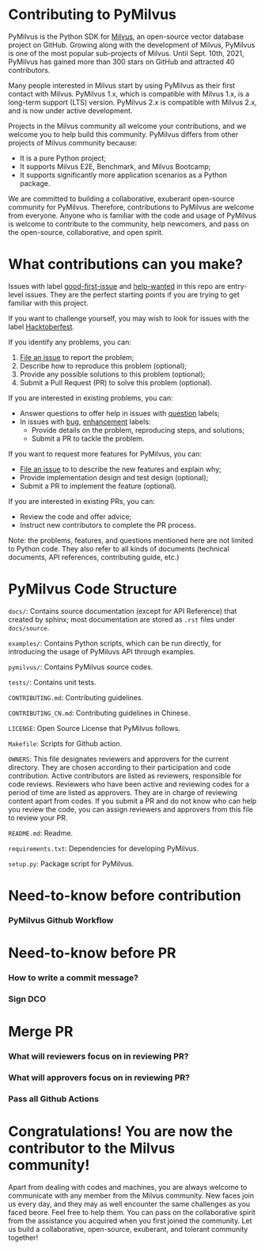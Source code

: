 # Contributing to PyMilvus

PyMilvus is the Python SDK for [Milvus](https://github.com/milvus-io/milvus), an open-source vector database project on GitHub. Growing along with the development of Milvus, PyMilvus is one of the most popular sub-projects of Milvus. Until Sept. 10th, 2021, PyMilvus has gained more than 300 stars on GitHub and attracted 40 contributors.

Many people interested in Milvus start by using PyMilvus as their first contact with Milvus. PyMilvus 1.x, which is compatible with Milvus 1.x, is a long-term support (LTS) version. PyMilvus 2.x is compatible with Milvus 2.x, and is now under active development.

Projects in the Milvus community all welcome your contributions, and we welcome you to help build this community. PyMilvus differs from other projects of Milvus community because:

- It is a pure Python project;
- It supports Milvus E2E, Benchmark, and Milvus Bootcamp;
- It supports significantly more application scenarios as a Python package.

We are committed to building a collaborative, exuberant open-source community for PyMilvus. Therefore, contributions to PyMilvus are welcome from everyone. Anyone who is familiar with the code and usage of PyMilvus is welcome to contribute to the community, help newcomers, and pass on the open-source, collaborative, and open spirit.


# What contributions can you make?

Issues with label [good-first-issue](https://github.com/milvus-io/pymilvus/labels/good%20first%20issue) and [help-wanted](https://github.com/milvus-io/pymilvus/labels/help%20wanted) in this repo are entry-level issues. They are the perfect starting points if you are trying to get familiar with this project.

If you want to challenge yourself, you may wish to look for issues with the label [Hacktoberfest](https://github.com/milvus-io/pymilvus/labels/Hacktoberfest).

If you identify any problems, you can:
1. [File an issue](https://github.com/milvus-io/pymilvus/issues/new/choose) to report the problem;
2. Describe how to reproduce this problem (optional);
3. Provide any possible solutions to this problem (optional);
4. Submit a Pull Request (PR) to solve this problem (optional).

If you are interested in existing problems, you can:
- Answer questions to offer help in issues with [question](https://github.com/milvus-io/pymilvus/labels/Issue%20%7C%20question) labels;
- In issues with [bug](https://github.com/milvus-io/pymilvus/labels/kind%2Fbug), [enhancement](https://github.com/milvus-io/pymilvus/labels/enhancement) labels:
  - Provide details on the problem, reproducing steps, and solutions;
  - Submit a PR to tackle the problem.

If you want to request more features for PyMilvus, you can:
- [File an issue](https://github.com/milvus-io/pymilvus/issues/new/choose) to to describe the new features and explain why;
- Provide implementation design and test design (optional);
- Submit a PR to implement the feature (optional).

If you are interested in existing PRs, you can:
- Review the code and offer advice;
- Instruct new contributors to complete the PR process.

Note: the problems, features, and questions mentioned here are not limited to Python code. They also refer to all kinds of documents (technical documents, API references, contributing guide, etc.)

# PyMilvus Code Structure
`docs/`: Contains source documentation (except for API Reference) that created by sphinx; most documentation are stored as `.rst` files under `docs/source`.

`examples/`: Contains Python scripts, which can be run directly, for introducing the usage of PyMiluvs API through examples.

`pymilvus/`: Contains PyMilvus source codes.

`tests/`: Contains unit tests.

`CONTRIBUTING.md`: Contributing guidelines.

`CONTRIBUTING_CN.md`: Contributing guidelines in Chinese.

`LICENSE`: Open Source License that PyMilvus follows.

`Makefile`: Scripts for Github action.

`OWNERS`: This file designates reviewers and approvers for the current directory. They are chosen according to their participation and code contribution. Active contributors are listed as reviewers, responsible for code reviews. Reviewers who have been active and reviewing codes for a period of time are listed as approvers. They are in charge of reviewing content apart from codes. If you submit a PR and do not know who can help you review the code, you can assign reviewers and approvers from this file to review your PR.

`README.md`: Readme.

`requirements.txt`: Dependencies for developing PyMilvus.

`setup.py`: Package script for PyMilvus.

# Need-to-know before contribution

### PyMilvus Github Workflow

# Need-to-know before PR

### How to write a commit message?

### Sign DCO

# Merge PR

### What will reviewers focus on in reviewing PR?

### What will approvers focus on in reviewing PR?

### Pass all Github Actions

# Congratulations! You are now the contributor to the Milvus community!

Apart from dealing with codes and machines, you are always welcome to communicate with any member from the Milvus community. New faces join us every day, and they may as well encounter the same challenges as you faced beore. Feel free to help them. You can pass on the collaborative spirit from the assistance you acquired when you first joined the community. Let us build a collaborative, open-source, exuberant, and tolerant community together!